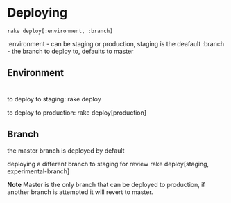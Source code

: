 # Deploying

    rake deploy[:environment, :branch] 
    
:environment - can be staging or production, staging is the deafault
:branch - the branch to deploy to, defaults to master

## Environment 
#
to deploy to staging:
    rake deploy

to deploy to production:
    rake deploy[production]

## Branch

the master branch is deployed by default

deploying a different branch to staging for review
    rake deploy[staging, experimental-branch]

**Note** Master is the only branch that can be deployed to production, if another branch is attempted it will revert to master. 
